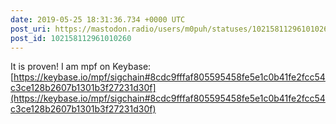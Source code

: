 ```yaml
---
date: 2019-05-25 18:31:36.734 +0000 UTC
post_uri: https://mastodon.radio/users/m0puh/statuses/102158112961010260
post_id: 102158112961010260
---
```

It is proven! I am mpf on Keybase: [https://keybase.io/mpf/sigchain#8cdc9fffaf805595458fe5e1c0b41fe2fcc54c3ce128b2607b1301b3f27231d30f](https://keybase.io/mpf/sigchain#8cdc9fffaf805595458fe5e1c0b41fe2fcc54c3ce128b2607b1301b3f27231d30f)



